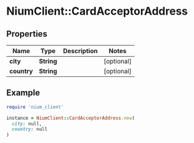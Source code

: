 # NiumClient::CardAcceptorAddress

## Properties

| Name | Type | Description | Notes |
| ---- | ---- | ----------- | ----- |
| **city** | **String** |  | [optional] |
| **country** | **String** |  | [optional] |

## Example

```ruby
require 'nium_client'

instance = NiumClient::CardAcceptorAddress.new(
  city: null,
  country: null
)
```

